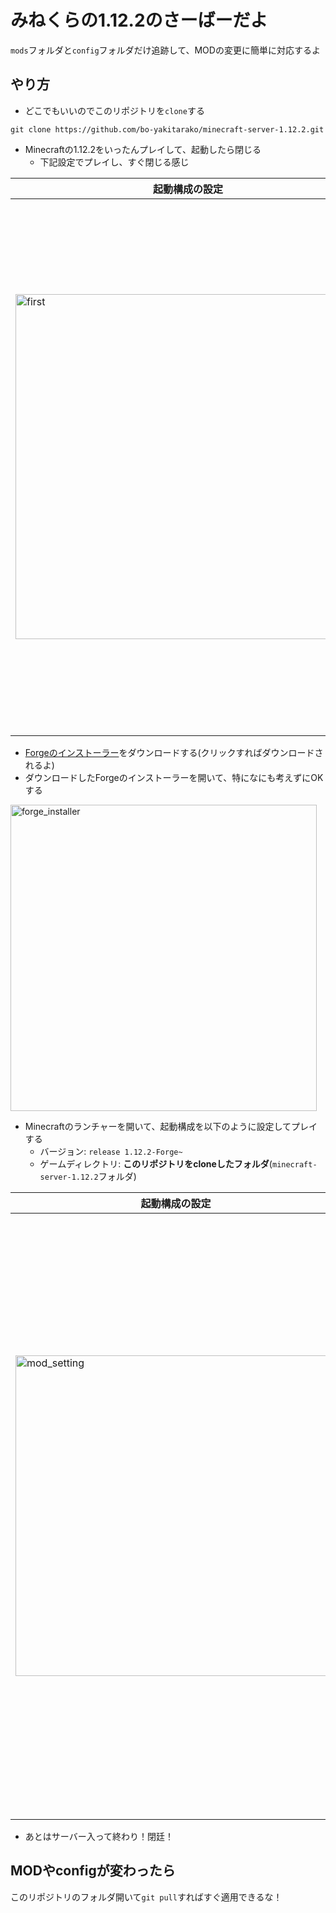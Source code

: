 # みねくらの1.12.2のさーばーだよ
`mods`フォルダと`config`フォルダだけ追跡して、MODの変更に簡単に対応するよ

## やり方
- どこでもいいのでこのリポジトリを`clone`する
```
git clone https://github.com/bo-yakitarako/minecraft-server-1.12.2.git
```
- Minecraftの1.12.2をいったんプレイして、起動したら閉じる
  - 下記設定でプレイし、すぐ閉じる感じ

起動構成の設定|起動後(この画面になったら閉じる)
----|----
<img width="552" alt="first" src="https://user-images.githubusercontent.com/55777096/132514234-c9475b31-a651-4ae2-9dbd-030c5f7c9def.png">|<img width="852" alt="first_minecraft" src="https://user-images.githubusercontent.com/55777096/132514496-70ca1ad2-c2e5-43d9-a7ac-e779701ae346.png">

- <a href="https://maven.minecraftforge.net/net/minecraftforge/forge/1.12.2-14.23.5.2855/forge-1.12.2-14.23.5.2855-installer.jar" target="_blank" rel="noopener noreferrer">Forgeのインストーラー</a>をダウンロードする(クリックすればダウンロードされるよ)
- ダウンロードしたForgeのインストーラーを開いて、特になにも考えずにOKする

<img width="490" alt="forge_installer" src="https://user-images.githubusercontent.com/55777096/132515997-14868544-45cf-4cbc-9035-c47c07bf405e.png">

- Minecraftのランチャーを開いて、起動構成を以下のように設定してプレイする
  - バージョン: `release 1.12.2-Forge~`
  - ゲームディレクトリ: **このリポジトリをcloneしたフォルダ**(`minecraft-server-1.12.2`フォルダ)

起動構成の設定|起動後(modが認識されている)
----|----
<img width="513" alt="mod_setting" src="https://user-images.githubusercontent.com/55777096/132518105-88267bfd-3922-42c1-872b-682e395c906c.png">|<img width="963" alt="mod_minecraft" src="https://user-images.githubusercontent.com/55777096/132518129-d4668e08-f5e2-41f8-a650-2b0ca801bf31.png">

- あとはサーバー入って終わり！閉廷！

## MODやconfigが変わったら
このリポジトリのフォルダ開いて`git pull`すればすぐ適用できるな！
